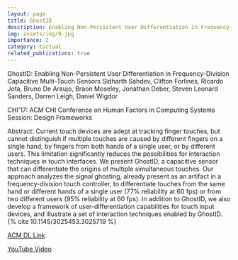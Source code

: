 ```yaml
---
layout: page
title: GhostID
description: Enabling Non-Persistent User Differentiation in Frequency-Division Capacitive Multi-Touch Sensors
img: assets/img/9.jpg
importance: 2
category: tactual
related_publications: true
---
```


GhostID: Enabling Non-Persistent User Differentiation in Frequency-Division Capacitive Multi-Touch Sensors
Sidharth Sahdev, Clifton Forlines, Ricardo Jota, Bruno De Araujo, Braon Moseley, Jonathan Deber, Steven Leonard Sanders, Darren Leigh, Daniel Wigdor

CHI'17: ACM CHI Conference on Human Factors in Computing Systems
Session: Design Frameworks

Abstract:
Current touch devices are adept at tracking finger touches, but cannot distinguish if multiple touches are caused by different fingers on a single hand, by fingers from both hands of a single user, or by different users. This limitation significantly reduces the possibilities for interaction techniques in touch interfaces. We present GhostID, a capacitive sensor that can differentiate the origins of multiple simultaneous touches. Our approach analyzes the signal ghosting, already present as an artifact in a frequency-division touch controller, to differentiate touches from the same hand or different hands of a single user (77% reliability at 60 fps) or from two different users (95% reliability at 60 fps). In addition to GhostID, we also develop a framework of user-differentiation capabilities for touch input devices, and illustrate a set of interaction techniques enabled by GhostID.{% cite 10.1145/3025453.3025719 %}

<a href="https://dl.acm.org/doi/10.1145/3025453.3025719">ACM DL Link</a>

<a href="https://www.youtube.com/watch?v=Dqh5lnkC2jc">YouTube Video</a>
